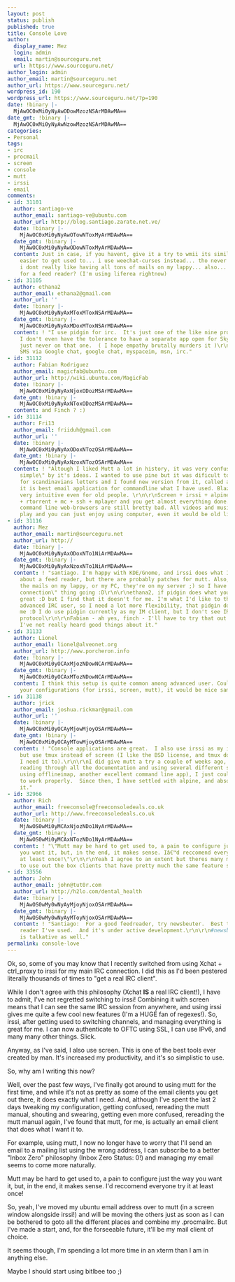 ```yaml
---
layout: post
status: publish
published: true
title: Console Love
author:
  display_name: Mez
  login: admin
  email: martin@sourceguru.net
  url: https://www.sourceguru.net/
author_login: admin
author_email: martin@sourceguru.net
author_url: https://www.sourceguru.net/
wordpress_id: 190
wordpress_url: https://www.sourceguru.net/?p=190
date: !binary |-
  MjAwOC0xMi0yNyAwODowMzozNSArMDAwMA==
date_gmt: !binary |-
  MjAwOC0xMi0yNyAwNzowMzozNSArMDAwMA==
categories:
- Personal
tags:
- irc
- procmail
- screen
- console
- mutt
- irssi
- email
comments:
- id: 31101
  author: santiago-ve
  author_email: santiago-ve@ubuntu.com
  author_url: http://blog.santiago.zarate.net.ve/
  date: !binary |-
    MjAwOC0xMi0yNyAwOTowNToxMyArMDAwMA==
  date_gmt: !binary |-
    MjAwOC0xMi0yNyAwODowNToxMyArMDAwMA==
  content: Just in case, if you havent, give it a try to wmii its similar to dwm but
    easier to get used to... i use weechat-curses instead... tho never tried mutt
    i dont really like having all tons of mails on my lappy... also... any suggestions
    for a feed reader? (I'm using liferea rightnow)
- id: 31105
  author: ethana2
  author_email: ethana2@gmail.com
  author_url: ''
  date: !binary |-
    MjAwOC0xMi0yNyAxMToxMToxNSArMDAwMA==
  date_gmt: !binary |-
    MjAwOC0xMi0yNyAxMDoxMToxNSArMDAwMA==
  content: ! "I use pidgin for irc.  It's just one of the like nine protocols I need,
    I don't even have the tolerance to have a separate app open for Skype, so I'm
    just never on that one.  ( I hope empathy brutally murders it )\r\nfacebook, twitter,
    SMS via Google chat, google chat, myspaceim, msn, irc."
- id: 31112
  author: Fabian Rodriguez
  author_email: magicfab@ubuntu.com
  author_url: http://wiki.ubuntu.com/MagicFab
  date: !binary |-
    MjAwOC0xMi0yNyAxNjoxODozMSArMDAwMA==
  date_gmt: !binary |-
    MjAwOC0xMi0yNyAxNToxODozMSArMDAwMA==
  content: and Finch ? :)
- id: 31114
  author: Fri13
  author_email: friiduh@gmail.com
  author_url: ''
  date: !binary |-
    MjAwOC0xMi0yNyAxODoxNTozOSArMDAwMA==
  date_gmt: !binary |-
    MjAwOC0xMi0yNyAxNzoxNTozOSArMDAwMA==
  content: ! "Altough I liked Mutt a lot in history, it was very confusing and \"too
    simple\" by it's ideas. I wanted to use pine but it was dificult to configure
    for scandinavians letters and I found new version from it, called alpine. So far
    it is best email application for commandline what I have used. Blazing fast and
    very intuitive even for old people. \r\n\r\nScreen + irssi + alpine + centerim
    + rtorrent + mc + ssh + mplayer and you get almost everything done. Altought that
    command line web-browsers are still bretty bad. All videos and music is easy to
    play and you can just enjoy using computer, even it would be old like PII !"
- id: 31116
  author: Mez
  author_email: martin@sourceguru.net
  author_url: http://
  date: !binary |-
    MjAwOC0xMi0yNyAxODoxNTo1NiArMDAwMA==
  date_gmt: !binary |-
    MjAwOC0xMi0yNyAxNzoxNTo1NiArMDAwMA==
  content: ! "santiago. I'm happy with KDE/Gnome, and irssi does what I need. No idea
    about a feed reader, but there are probably patches for mutt. Also, I don't keep
    the mails on my lappy, or my PC, they're on my server ;) so I have that \"permanent
    connection\" thing going :D\r\n\r\nethana2, if pidgin does what you need, then
    great :D but I find that it doesn't for me. I'm what I'd like to think of as an
    advanced IRC user, so I need a lot more flexibility, that pidgin doesn't give
    me :D I do use pidgin currently as my IM client, but I don't see IRC as an IM
    protocol\r\n\r\nFabian - ah yes, finch - I'll have to try that out sometime, but
    I've not really heard good things about it."
- id: 31133
  author: Lionel
  author_email: lionel@alveonet.org
  author_url: http://www.porcheron.info
  date: !binary |-
    MjAwOC0xMi0yOCAxMjozNDowNCArMDAwMA==
  date_gmt: !binary |-
    MjAwOC0xMi0yOCAxMTozNDowNCArMDAwMA==
  content: I think this setup is quite common among advanced user. Could you provide
    your configurations (for irssi, screen, mutt), it would be nice samples.
- id: 31138
  author: jrick
  author_email: joshua.rickmar@gmail.com
  author_url: ''
  date: !binary |-
    MjAwOC0xMi0yOCAyMjowMjoyOSArMDAwMA==
  date_gmt: !binary |-
    MjAwOC0xMi0yOCAyMTowMjoyOSArMDAwMA==
  content: ! "Console applications are great.  I also use irssi as my irc client,
    but use tmux instead of screen (I like the BSD license, and tmux does everything
    I need it to).\r\n\r\nI did give mutt a try a couple of weeks ago, but even after
    reading through all the documentation and using several different setups (one
    using offlineimap, another excellent command line app), I just couldn't get it
    to work properly.  Since then, I have settled with alpine, and absolutely love
    it."
- id: 32966
  author: Rich
  author_email: freeconsole@freeconsoledeals.co.uk
  author_url: http://www.freeconsoledeals.co.uk
  date: !binary |-
    MjAwOS0wMi0yMCAxNjozNDo1NyArMDAwMA==
  date_gmt: !binary |-
    MjAwOS0wMi0yMCAxNTozNDo1NyArMDAwMA==
  content: ! "\"Mutt may be hard to get used to, a pain to configure just the way
    you want it, but, in the end, it makes sense. Iâ€™d reccomend everyone try it
    at least once!\"\r\n\r\nYeah I agree to an extent but theres many much easier
    to use out the box clients that have pretty much the same feature set!"
- id: 33556
  author: John
  author_email: john@tut0r.com
  author_url: http://h2lo.com/dental_health
  date: !binary |-
    MjAwOS0wMy0wNyAyMjoyNjoxOSArMDAwMA==
  date_gmt: !binary |-
    MjAwOS0wMy0wNyAyMToyNjoxOSArMDAwMA==
  content: ! "Santiago:  For a good feedreader, try newsbeuter.  Best text-based feed
    reader I've used.  And it's under active development.\r\n\r\n#newsbeuter at irc.freenode.net
    is talkative as well."
permalink: console-love
---
```

<p>Ok, so, some of you may know that I recently switched from using Xchat + ctrl_proxy to irssi for my main IRC connection. I did this as I'd been pestered literally thousands of times to "get a real IRC client".</p>
<p>While I don't agree with this philosophy (Xchat <strong>IS</strong> a real IRC client!), I have to admit, I've not regretted switching to irssi! Combining it with screen means that I can see the same IRC session from anywhere, and using irssi gives me quite a few cool new features (I'm a HUGE fan of regexes!). So, irssi, after getting used to switching channels, and managing everything is great for me. I can now authenticate to OFTC using SSL, I can use IPv6, and many many other things. Slick.</p>
<p>Anyway, as I've said, I also use screen. This is one of the best tools ever created by man. It's increased my productivity, and it's so simplistic to use.</p>
<p>So, why am I writing this now?</p>
<p>Well, over the past few ways, I've finally got around to using mutt for the first time, and while it's not as pretty as some of the email clients you get out there, it does exactly what I need. And, although I've spent the last 2 days tweaking my configuration, getting confused, rereading the mutt manual, shouting and swearing, getting even more confused, rereading the mutt manual again, I've found that mutt, for me, is actually an email client that does what I want it to.</p>
<p>For example, using mutt, I now no longer have to worry that I'll send an email to a mailing list using the wrong address, I can subscribe to a better "Inbox Zero" philosophy (Inbox Zero Status: 0!) and managing my email seems to come more naturally.</p>
<p>Mutt may be hard to get used to, a pain to configure just the way you want it, but, in the end, it makes sense. I'd reccomend everyone try it at least once!</p>
<p>So, yeah, I've moved my ubuntu email address over to mutt (in a screen window alongside irssi!) and will be moving the others just as soon as I can be bothered to goto all the different places and combine my .procmailrc. But I've made a start, and, for the forseeable future, it'll be my mail client of choice.</p>
<p>It seems though, I'm spending a lot more time in an xterm than I am in anything else.</p>
<p>Maybe I should start using bitlbee too ;)</p>
